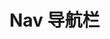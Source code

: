# Nav 导航栏

<template>

## 基本

<div class="p-nav" style="height: 45px;">
    <div class="body p-bg-primary" style="height: 45px;">
        <div class="content" style="transform: translateY(0px);">首页</div>
    </div>
</div>

<div class="p-nav" style="height: 45px;">
    <div class="body p-bg-green" style="height: 45px;">
        <div class="back" style="transform: translateY(0px);">
            <div>
                <i :class="['p-icon', 'ion-ios-arrow-back']"/>
            </div>
            <span>返回</span>
        </div>
        <div class="content" style="transform: translateY(0px);">商品</div>
    </div>
</div>

```html
<p-nav>
    <block slot="content">首页</block>
</p-nav>

<p-nav bg-color="p-bg-green" is-back>
    <block slot="back">返回</block>
    <block slot="content">首页</block>
</p-nav>
```

## API

### p-nav props

| 属性     |     说明     |    类型 |         默认值 |
| -------- | :----------: | ------: | -------------: |
| bg-color |   背景类型   |  String | `p-bg-primary` |
| is-back  | 显示返回按钮 | Boolean |        `false` |

</template>

<script>
export default {
    data() {
        return { }
    },
}
</script>

<style lang="scss" scoped>
.p-nav{
    width: 375px;
    margin: 10px 0;
}
</style>
